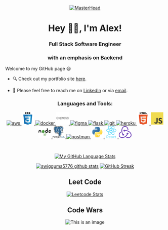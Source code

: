 <div align='center'>

[![MasterHead](https://media.giphy.com/media/L1R1tvI9svkIWwpVYr/giphy.gif)]()
</div>
 
<h1 align='center'>Hey 👋🏼, I'm Alex!</h1>
<h3 align='center'>Full Stack Software Engineer</h3>
<h3 align='center'>with an emphasis on Backend</h3>

Welcome to my GitHub page 😃

- 🔍 Check out my portfolio site <a href="https://www.alexswiggum.com/">here</a>.

- 💌 Please feel free to reach me on <a href="https://www.linkedin.com/in/alex-swiggum-profile/">LinkedIn</a> or via <a href="mailto:alexrswiggum@gmail.com?">email</a>.

<h3 align="center">Languages and Tools:</h3>
<p align="center"> 
<a href="" target="_blank" rel="noreferer"> <img src="https://pixelbag.net/wp-content/uploads/2021/12/AWS-Logo-svg-768x768.jpg" alt="aws" width="40" height='40' /> </a>
<a href="https://www.w3schools.com/css/" target="_blank" rel="noreferrer"> <img src="https://raw.githubusercontent.com/devicons/devicon/master/icons/css3/css3-original-wordmark.svg" alt="css3" width="40" height="40"/> </a> 
<a href="https://hub.docker.com/" target="_blank" rel="noreferrer"> <img src="https://www.pngrepo.com/png/331370/512/docker.png" alt="docker" width="40" height="40"/> </a> 
<a href="https://expressjs.com" target="_blank" rel="noreferrer"> <img src="https://raw.githubusercontent.com/devicons/devicon/master/icons/express/express-original-wordmark.svg" alt="express" width="40" height="40"/> </a> 
<a href="https://www.figma.com/" target="_blank" rel="noreferrer"> <img src="https://www.vectorlogo.zone/logos/figma/figma-icon.svg" alt="figma" width="40" height="40"/> </a> 
<a href="https://flask.palletsprojects.com/" target="_blank" rel="noreferrer"> <img src="https://www.vectorlogo.zone/logos/pocoo_flask/pocoo_flask-icon.svg" alt="flask" width="40" height="40"/> </a> 
<a href="https://git-scm.com/" target="_blank" rel="noreferrer"> <img src="https://www.vectorlogo.zone/logos/git-scm/git-scm-icon.svg" alt="git" width="40" height="40"/> </a> 
<a href="https://heroku.com" target="_blank" rel="noreferrer"> <img src="https://www.vectorlogo.zone/logos/heroku/heroku-icon.svg" alt="heroku" width="40" height="40"/> </a> 
<a href="https://www.w3.org/html/" target="_blank" rel="noreferrer"> <img src="https://raw.githubusercontent.com/devicons/devicon/master/icons/html5/html5-original-wordmark.svg" alt="html5" width="40" height="40"/> </a> 
<a href="https://developer.mozilla.org/en-US/docs/Web/JavaScript" target="_blank" rel="noreferrer"> <img src="https://raw.githubusercontent.com/devicons/devicon/master/icons/javascript/javascript-original.svg" alt="javascript" width="40" height="40"/> </a> 
<a href="https://nodejs.org" target="_blank" rel="noreferrer"> <img src="https://raw.githubusercontent.com/devicons/devicon/master/icons/nodejs/nodejs-original-wordmark.svg" alt="nodejs" width="40" height="40"/> </a>
<a href="https://www.postgresql.org" target="_blank" rel="noreferrer"> <img src="https://raw.githubusercontent.com/devicons/devicon/master/icons/postgresql/postgresql-original-wordmark.svg" alt="postgresql" width="40" height="40"/> </a> 
<a href="https://postman.com" target="_blank" rel="noreferrer"> <img src="https://www.vectorlogo.zone/logos/getpostman/getpostman-icon.svg" alt="postman" width="40" height="40"/> </a>
<a href="https://www.python.org" target="_blank" rel="noreferrer"> <img src="https://raw.githubusercontent.com/devicons/devicon/master/icons/python/python-original.svg" alt="python" width="40" height="40"/> </a>
<a href="https://reactjs.org/" target="_blank" rel="noreferrer"> <img src="https://raw.githubusercontent.com/devicons/devicon/master/icons/react/react-original-wordmark.svg" alt="react" width="40" height="40"/> </a>
<a href="https://redux.js.org" target="_blank" rel="noreferrer"> <img src="https://raw.githubusercontent.com/devicons/devicon/master/icons/redux/redux-original.svg" alt="redux" width="40" height="40"/> </a></p>
</br>

<div align='center'>

[![My GitHub Language Stats](https://github-readme-stats.vercel.app/api/top-langs/?username=swigguma5776&hide=jupyter%20notebook,c,css,html,mako&layout=compact&langs_count=5&theme=tokyonight)]()

<div>
    <span>

[![swigguma5776 github stats](https://github-readme-stats.vercel.app/api?username=swigguma5776)](https://github.com/swigguma5776/github-readme-stats)
[![GitHub Streak](https://github-readme-streak-stats.herokuapp.com/?user=swigguma5776)](https://git.io/streak-stats)
    </span>
</div>


## Leet Code

[![Leetcode Stats](https://leetcard.jacoblin.cool/aswiggum?theme=dark)](https://leetcode.com/aswiggum)
    
## Code Wars

![This is an image](https://www.codewars.com/users/swigguma5776/badges/large)
        </div>
